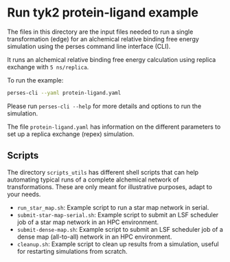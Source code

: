 # Run tyk2 protein-ligand example
The files in this directory are the input files needed to run a single transformation (edge) for an
alchemical relative binding free energy simulation using the perses command line interface (CLI).

It runs an alchemical relative binding free energy calculation using replica exchange with `5 ns/replica`.

To run the example:
```bash
perses-cli --yaml protein-ligand.yaml
```

Please run `perses-cli --help` for more details and options to run the simulation.

The file `protein-ligand.yaml` has information on the different parameters to set up a replica exchange (repex)
simulation.

## Scripts
The directory `scripts_utils` has different shell scripts that can help automating typical runs of a complete
alchemical network of transformations. These are only meant for illustrative purposes, adapt to your needs.

* `run_star_map.sh`: Example script to run a star map network in serial.
* `submit-star-map-serial.sh`: Example script to submit an LSF scheduler job of a star map network in an HPC environment.
* `submit-dense-map.sh`: Example script to submit an LSF scheduler job of a dense map (all-to-all) network in an HPC environment.
* `cleanup.sh`: Example script to clean up results from a simulation, useful for restarting simulations from scratch.